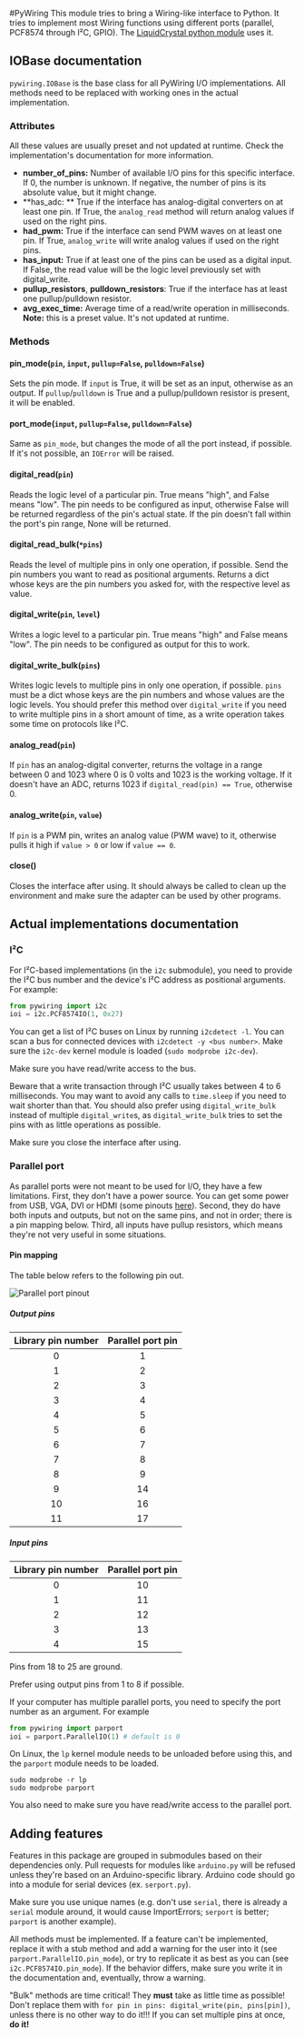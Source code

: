 #PyWiring
This module tries to bring a Wiring-like interface to Python.
It tries to implement most Wiring functions using different
ports (parallel, PCF8574 through I²C, GPIO). The [LiquidCrystal python module](https://github.com/Davideddu/python-liquidcrystal) uses it.

## IOBase documentation
`pywiring.IOBase` is the base class for all PyWiring I/O implementations. All methods need to be replaced with working ones in the actual implementation.

### Attributes
All these values are usually preset and not updated at runtime. Check the implementation's documentation for more information.

* **number_of_pins:** Number of available I/O pins for this specific interface. If 0, the number is unknown. If negative, the number of pins is its absolute value, but it might change.
* **has_adc: ** True if the interface has analog-digital converters on at least one pin. If True, the `analog_read` method will return analog values if used on the right pins.
* **had_pwm:** True if the interface can send PWM waves on at least one pin. If True, `analog_write` will write analog values if used on the right pins.
* **has_input:** True if at least one of the pins can be used as a digital input. If False, the read value will be the logic level previously set with digital_write.
* **pullup_resistors**, **pulldown_resistors**: True if the interface has at least one pullup/pulldown resistor.
* **avg_exec_time:** Average time of a read/write operation in milliseconds. **Note:** this is a preset value. It's not updated at runtime.

### Methods

#### pin_mode(`pin`, `input`, `pullup=False`, `pulldown=False`)
Sets the pin mode. If `input` is True, it will be set as an input, otherwise as an output. If `pullup`/`pulldown` is True and a pullup/pulldown resistor is present, it will be enabled.

#### port_mode(`input`, `pullup=False`, `pulldown=False`)
Same as `pin_mode`, but changes the mode of all the port instead, if possible. If it's not possible, an `IOError` will be raised.

#### digital_read(`pin`)
Reads the logic level of a particular pin. True means "high", and False means "low". The pin needs to be configured as input, otherwise False will be returned regardless of the pin's actual state.
If the pin doesn't fall within the port's pin range, None will be returned.

#### digital_read_bulk(`*pins`)
Reads the level of multiple pins in only one operation, if possible. Send the pin numbers you want to read as positional arguments.
Returns a dict whose keys are the pin numbers you asked for, with the respective level as value.

#### digital_write(`pin`, `level`)
Writes a logic level to a particular pin. True means "high" and False means "low". The pin needs to be configured as output for this to work.

#### digital_write_bulk(`pins`)
Writes logic levels to multiple pins in only one operation, if possible. `pins` must be a dict whose keys are the pin numbers and whose values are the logic levels.
You should prefer this method over `digital_write` if you need to write multiple pins in a short amount of time, as a write operation takes some time on protocols like I²C.

#### analog_read(`pin`)
If `pin` has an analog-digital converter, returns the voltage in a range between 0 and 1023 where 0 is 0 volts and 1023 is the working voltage.
If it doesn't have an ADC, returns 1023 if `digital_read(pin) == True`, otherwise 0.

#### analog_write(`pin`, `value`)
If `pin` is a PWM pin, writes an analog value (PWM wave) to it, otherwise pulls it high if `value > 0` or low if `value == 0`.

#### close()
Closes the interface after using. It should always be called to clean up the environment and make sure the adapter can be used by other programs.

## Actual implementations documentation
### I²C
For I²C-based implementations (in the `i2c` submodule), you need to provide the I²C bus number and the device's I²C address as positional arguments. For example:

```python
from pywiring import i2c
ioi = i2c.PCF8574IO(1, 0x27)
```

You can get a list of I²C buses on Linux by running `i2cdetect -l`. You can scan a bus for connected devices with `i2cdetect -y <bus number>`. Make sure the `i2c-dev` kernel module is loaded (`sudo modprobe i2c-dev`).

Make sure you have read/write access to the bus.

Beware that a write transaction through I²C usually takes between 4 to 6 milliseconds. You may want to avoid any calls to `time.sleep` if you need to wait shorter than that. You should also prefer using `digital_write_bulk` instead of multiple `digital_write`s, as `digital_write_bulk` tries to set the pins with as little operations as possible.

Make sure you close the interface after using.

### Parallel port
As parallel ports were not meant to be used for I/O, they have a few limitations. First, they don't have a power source. You can get some power from USB, VGA, DVI or HDMI (some pinouts [here](http://davideddu.org/blog/posts/graphics-card-i2c-port-howto/)). Second, they do have both inputs and outputs, but not on the same pins, and not in order; there is a pin mapping below. Third, all inputs have pullup resistors, which means they're not very useful in some situations.

#### Pin mapping
The table below refers to the following pin out.

![Parallel port pinout](https://upload.wikimedia.org/wikipedia/commons/e/e1/25_Pin_D-sub_pinout.svg)

##### Output pins

| Library pin number | Parallel port pin |
|:------------------:|:-----------------:|
|          0         |         1         |
|          1         |         2         |
|          2         |         3         |
|          3         |         4         |
|          4         |         5         |
|          5         |         6         |
|          6         |         7         |
|          7         |         8         |
|          8         |         9         |
|          9         |         14        |
|         10         |         16        |
|         11         |         17        |

##### Input pins

| Library pin number | Parallel port pin |
|:------------------:|:-----------------:|
|          0         |         10        |
|          1         |         11        |
|          2         |         12        |
|          3         |         13        |
|          4         |         15        |

Pins from 18 to 25 are ground.

Prefer using output pins from 1 to 8 if possible.

If your computer has multiple parallel ports, you need to specify the port number as an argument. For example

```python
from pywiring import parport
ioi = parport.ParallelIO(1) # default is 0
```

On Linux, the `lp` kernel module needs to be unloaded before using this, and the `parport` module needs to be loaded.

```shell
sudo modprobe -r lp
sudo modprobe parport
```

You also need to make sure you have read/write access to the parallel port.

## Adding features
Features in this package are grouped in submodules based on their dependencies only. Pull requests for modules like `arduino.py` will be refused unless they're based on an Arduino-specific library. Arduino code should go into a module for serial devices (ex. `serport.py`).

Make sure you use unique names (e.g. don't use `serial`, there is already a `serial` module around, it would cause ImportErrors; `serport` is better; `parport` is another example).

All methods must be implemented. If a feature can't be implemented, replace it with a stub method and add a warning for the user into it (see `parport.ParallelIO.pin_mode`), or try to replicate it as best as you can (see `i2c.PCF8574IO.pin_mode`). If the behavior differs, make sure you write it in the documentation and, eventually, throw a warning.

"Bulk" methods are time critical! They **must** take as little time as possible! Don't replace them with `for pin in pins: digital_write(pin, pins[pin])`, unless there is no other way to do it!!! If you can set multiple pins at once, **do it!**
